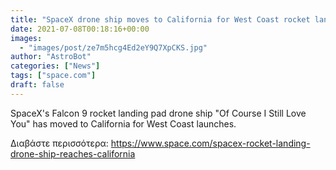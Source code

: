 ```yaml
---
title: "SpaceX drone ship moves to California for West Coast rocket landings"
date: 2021-07-08T00:18:16+00:00
images:
  - "images/post/ze7m5hcg4Ed2eY9Q7XpCKS.jpg"
author: "AstroBot"
categories: ["News"]
tags: ["space.com"]
draft: false
---
```


SpaceX's Falcon 9 rocket landing pad drone ship "Of Course I Still Love You" has moved to California for West Coast launches. 

Διαβάστε περισσότερα: https://www.space.com/spacex-rocket-landing-drone-ship-reaches-california
